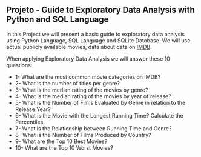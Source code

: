 ## Projeto - Guide to Exploratory Data Analysis with Python and SQL Language

In this Project we will present a basic guide to exploratory data analysis using Python Language, SQL Language and SQLite Database. We will use actual publicly available movies, data about data on <a href="http://www.imdb.com/interfaces/">IMDB</a>.

When applying Exploratory Data Analysis we will answer these 10 questions:

- 1- What are the most common movie categories on IMDB?
- 2- What is the number of titles per genre?
- 3- What is the median rating of the movies by genre?
- 4- What is the median rating of the movies by year of release?
- 5- What is the Number of Films Evaluated by Genre in relation to the Release Year?
- 6- What is the Movie with the Longest Running Time? Calculate the Percentiles.
- 7- What is the Relationship between Running Time and Genre?
- 8- What is the Number of Films Produced by Country?
- 9- What are the Top 10 Best Movies?
- 10- What are the Top 10 Worst Movies?

